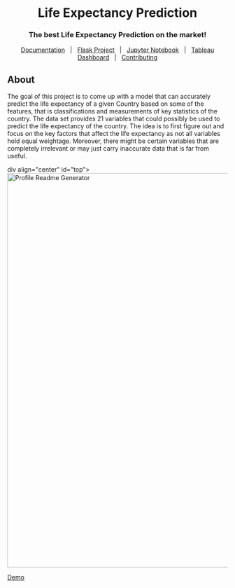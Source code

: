 <div align="center">
  <h1>Life Expectancy Prediction</h1>
  <h3>The best Life Expectancy Prediction on the market!</h3>
</div>

<p align="center">
  <a href="#dart-about">Documentation</a> &#xa0; | &#xa0;
  <a href="#rocket-main-technologies">Flask Project</a> &#xa0; | &#xa0;
  <a href="#white_check_mark-requirements">Jupyter Notebook</a> &#xa0; | &#xa0;
  <a href="#checkered_flag-starting">Tableau Dashboard</a> &#xa0; | &#xa0;
  <a href="https://github.com/maurodesouza/profile-readme-generator/blob/main/.github/CONTRIBUTING.md">Contributing</a>
</p>

## About ##

The goal of this project is to come up with a model that can accurately predict the life expectancy of a given Country based on some of the features, that is classifications and measurements of key statistics of the country. The data set provides 21 variables that could possibly be used to predict the life expectancy of the country. The idea is to first figure out and focus on the key factors that affect the life expectancy as not all variables hold equal weightage. Moreover, there might be certain variables that are completely irrelevant or may just carry inaccurate data that is far from useful.

div align="center" id="top">
  <img src="https://profile-readme-generator.com/assets/app.png" width="900" alt="Profile Readme Generator" />

  <a href="https://profile-readme-generator.com">Demo</a>
</div>
